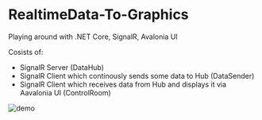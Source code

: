 # RealtimeData-To-Graphics
Playing around with .NET Core, SignalR, Avalonia UI

Cosists of:
- SignalR Server (DataHub)
- SignalR Client which continously sends some data to Hub (DataSender)
- SignalR Client which receives data from Hub and displays it via Aavalonia UI (ControlRoom)

![demo](https://github.com/ltodt/realtimedata-to-graphics/blob/master/demo.gif)